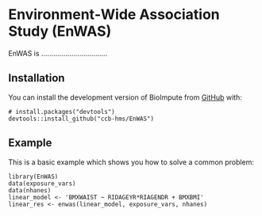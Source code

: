 # Environment‐Wide Association Study (EnWAS)

EnWAS is .................................

## Installation

You can install the development version of BioImpute from [GitHub](https://github.com/) with:

``` {r}
# install.packages("devtools")
devtools::install_github("ccb-hms/EnWAS")
```

## Example

This is a basic example which shows you how to solve a common problem:

```{r}
library(EnWAS)
data(exposure_vars)
data(nhanes)
linear_model <- 'BMXWAIST ~ RIDAGEYR*RIAGENDR + BMXBMI'
linear_res <- enwas(linear_model, exposure_vars, nhanes)
```
